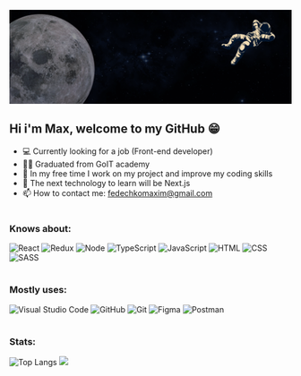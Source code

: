 <!-- ![gomer.gif](https://github.com/FeMaxxx/FeMaxxx/blob/main/assets/gomer.gif) -->

<!-- ![picture1](https://github.com/FeMaxxx/FeMaxxx/blob/main/assets/picture1.png) -->

![cosmos](https://github.com/FeMaxxx/FeMaxxx/blob/main/assets/cosmos.png)

## Hi i'm Max, welcome to my GitHub 😁

- 💻 Currently looking for a job (Front-end developer)
- 👨‍🎓 Graduated from GoIT academy
- 🔭 In my free time I work on my project and improve my coding skills
- 🚀 The next technology to learn will be Next.js
- 📫 How to contact me: fedechkomaxim@gmail.com

#

### Knows about:

![React](https://img.shields.io/badge/-React-141321?style=for-the-badge&logo=React&logoColor=61DAFB)
![Redux](https://img.shields.io/badge/-Redux-141321?style=for-the-badge&logo=Redux&logoColor=ba8fff)
![Node](https://img.shields.io/badge/-Node.js-141321?style=for-the-badge&logo=Node.js&logoColor=43853d)
![TypeScript](https://img.shields.io/badge/-TypeScript-141321?style=for-the-badge&logo=TypeScript&logoColor=3178c6)
![JavaScript](https://img.shields.io/badge/-JavaScript-141321?style=for-the-badge&logo=JavaScript&logoColor=F7DF1E)
![HTML](https://img.shields.io/badge/-HTML-141321?style=for-the-badge&logo=HTML5&logoColor=E34F26)
![CSS](https://img.shields.io/badge/-CSS-141321?style=for-the-badge&logo=CSS3&logoColor=1572B6)
![SASS](https://img.shields.io/badge/-Sass-141321?style=for-the-badge&logo=Sass&logoColor=CC66997)

<!-- ![REACT](https://img.shields.io/badge/-React-141321?style=for-the-badge&logo=react&logoColor=61DAFB)
![Node.js](https://img.shields.io/badge/-Node.js-141321?style=for-the-badge&logo=Node.js&logoColor=339933) -->

#

### Mostly uses:

![Visual Studio Code](https://img.shields.io/badge/-Visual_Studio_Code-141321?style=for-the-badge&logo=VisualStudioCode&logoColor=007ACC)
![GitHub](https://img.shields.io/badge/-GitHub-141321?style=for-the-badge&logo=GitHub&logoColor=fff)
![Git](https://img.shields.io/badge/-Git-141321?style=for-the-badge&logo=Git&logoColor=F05032)
![Figma](https://img.shields.io/badge/-Figma-141321?style=for-the-badge&logo=Figma&logoColor=F24E1E)
![Postman](https://img.shields.io/badge/-Postman-141321?style=for-the-badge&logo=Postman&logoColor=FF6C37)

#

### Stats:

![Top Langs](https://github-readme-stats.vercel.app/api/top-langs/?username=FeMaxxx&layout=compact&theme=radical&title_color=D20000)
<img height="165em" src="https://github-readme-stats.vercel.app/api?username=FeMaxxx&show_icons=true&theme=radical&title_color=D20000&layout=compact"/>
